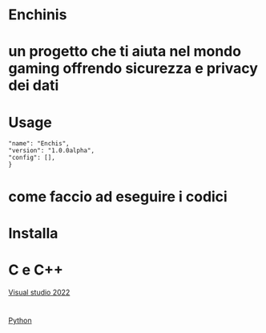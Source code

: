 # Enchinis 
# un progetto che ti aiuta nel mondo gaming offrendo sicurezza e privacy dei dati

# Usage 

``` {
"name": "Enchis",
"version": "1.0.0alpha",
"config": [],
}
```

# come faccio ad eseguire i codici 
# Installa

# C e C++
[Visual studio 2022](https://my.visualstudio.com/Downloads?q=visual%20studio%202019&wt.mc_id=o~msft~vscom~older-downloads)
#
[Python](python.org/)
